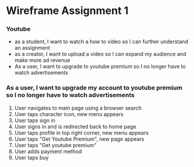 # Wireframe Assignment 1

### Youtube
   
- as a student, I want to watch a how to video so I can further understand an assignment
- as a creator, I want to upload a video so I can expand my audience and make more ad revenue
- As a user, I want to upgrade to youtube premium so I no longer have to watch advertisements

### As a user, I want to upgrade my account to youtube premium so I no longer have to watch advertisements

1. User navigates to main page using a browser search
2. User taps character icon, new menu appears
3. User taps sign in
4. User signs in and is redirected back to home page
5. User taps profile in top right corner, new menu appears
6. User taps "Get Youtube Premium", new page appears
7. User taps "Get youtube premium"
8. User adds payment method
9. User taps buy